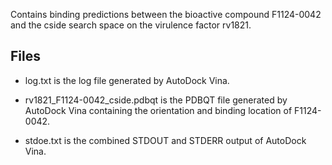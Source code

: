 Contains binding predictions between the bioactive compound F1124-0042 and the cside search space on the virulence factor rv1821.

## Files

- log.txt is the log file generated by AutoDock Vina.

- rv1821_F1124-0042_cside.pdbqt is the PDBQT file generated by AutoDock Vina containing the orientation and binding location of F1124-0042.

- stdoe.txt is the combined STDOUT and STDERR output of AutoDock Vina.

